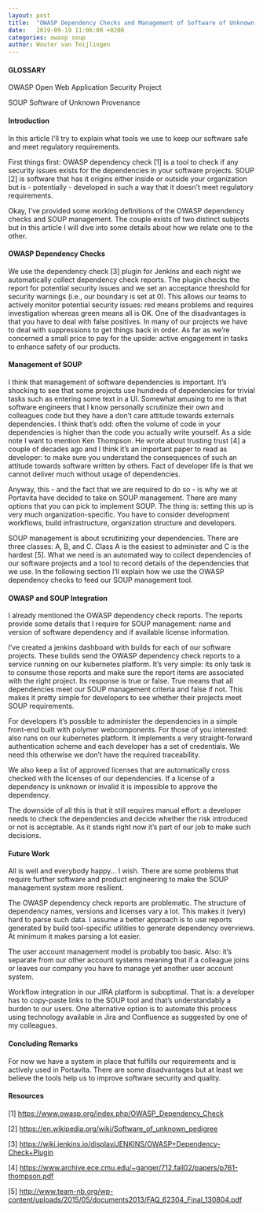 ```yaml
---
layout: post
title:  "OWASP Dependency Checks and Management of Software of Unknown Provenance"
date:   2019-09-19 11:06:00 +0200
categories: owasp soup
author: Wouter van Teijlingen
---
```


#### GLOSSARY

OWASP Open Web Application Security Project

SOUP Software of Unknown Provenance

#### Introduction

In this article I'll try to explain what tools we use to keep our software safe and meet regulatory requirements.

First things first: OWASP dependency check [1] is a tool to check if any security issues exists for the dependencies in your software projects. SOUP [2] is software that has it origins either inside or outside your organization but is - potentially - developed in such a way that it doesn’t meet regulatory requirements.

Okay, I’ve provided some working definitions of the OWASP dependency checks and SOUP management. The couple exists of two distinct subjects but in this article I will dive into some details about how we relate one to the other.

#### OWASP Dependency Checks

We use the dependency check [3] plugin for Jenkins and each night we automatically collect dependency check reports. The plugin checks the report for potential security issues and we set an acceptance threshold for security warnings (i.e., our boundary is set at 0). This allows our teams to actively monitor potential security issues: red means problems and requires investigation whereas green means all is OK. One of the disadvantages is that you have to deal with false positives. In many of our projects we have to deal with suppressions to get things back in order. As far as we’re concerned a small price to pay for the upside: active engagement in tasks to enhance safety of our products.

#### Management of SOUP

I think that management of software dependencies is important. It’s shocking to see that some projects use hundreds of dependencies for trivial tasks such as entering some text in a UI. Somewhat amusing to me is that software engineers that I know personally scrutinize their own and colleagues code but they have a don’t care attitude towards externals dependencies. I think that’s odd: often the volume of code in your dependencies is higher than the code you actually write yourself. As a side note I want to mention Ken Thompson. He wrote about trusting trust [4] a couple of decades ago and I think it’s an important paper to read as developer: to make sure you understand the consequences of such an attitude towards software written by others. Fact of developer life is that we cannot deliver much without usage of dependencies.

Anyway, this - and the fact that we are required to do so - is why we at Portavita have decided to take on SOUP management. There are many options that you can pick to implement SOUP. The thing is: setting this up is very much organization-specific. You have to consider development workflows, build infrastructure, organization structure and developers.

SOUP management is about scrutinizing your dependencies. There are three classes: A, B, and C. Class A is the easiest to administer and C is the hardest [5]. What we need is an automated way to collect dependencies of our software projects and a tool to record details of the dependencies that we use. In the following section I’ll explain how we use the OWASP dependency checks to feed our SOUP management tool.

#### OWASP and SOUP Integration

I already mentioned the OWASP dependency check reports. The reports provide some details that I require for SOUP management: name and version of software dependency and if available license information.

I’ve created a jenkins dashboard with builds for each of our software projects. These builds send the OWASP dependency check reports to a service running on our kubernetes platform. It’s very simple: its only task is to consume those reports and make sure the report items are associated with the right project. Its response is true or false. True means that all dependencies meet our SOUP management criteria and false if not. This makes it pretty simple for developers to see whether their projects meet SOUP requirements.

For developers it’s possible to administer the dependencies in a simple front-end built with polymer webcomponents. For those of you interested: also runs on our kubernetes platform. It implements a very straight-forward authentication scheme and each developer has a set of credentials. We need this otherwise we don’t have the required traceability.

We also keep a list of approved licenses that are automatically cross checked with the licenses of our dependencies. If a license of a dependency is unknown or invalid it is impossible to approve the dependency.

The downside of all this is that it still requires manual effort: a developer needs to check the dependencies and decide whether the risk introduced or not is acceptable. As it stands right now it’s part of our job to make such decisions.

#### Future Work

All is well and everybody happy… I wish. There are some problems that require further software and product engineering to make the SOUP management system more resilient.

The OWASP dependency check reports are problematic. The structure of dependency names, versions and licenses vary a lot. This makes it (very) hard to parse such data. I assume a better approach is to use reports generated by build tool-specific utilities to generate dependency overviews. At minimum it makes parsing a lot easier.

The user account management model is probably too basic. Also: it’s separate from our other account systems meaning that if a colleague joins or leaves our company you have to manage yet another user account system.

Workflow integration in our JIRA platform is suboptimal. That is: a developer has to copy-paste links to the SOUP tool and that’s understandably a burden to our users. One alternative option is to automate this process using technology available in Jira and Confluence as suggested by one of my colleagues.

#### Concluding Remarks

For now we have a system in place that fulfills our requirements and is actively used in Portavita. There are some disadvantages but at least we believe the tools help us to improve software security and quality.

#### Resources

[1] https://www.owasp.org/index.php/OWASP_Dependency_Check

[2] https://en.wikipedia.org/wiki/Software_of_unknown_pedigree

[3] https://wiki.jenkins.io/display/JENKINS/OWASP+Dependency-Check+Plugin

[4] https://www.archive.ece.cmu.edu/~ganger/712.fall02/papers/p761-thompson.pdf

[5] http://www.team-nb.org/wp-content/uploads/2015/05/documents2013/FAQ_62304_Final_130804.pdf
